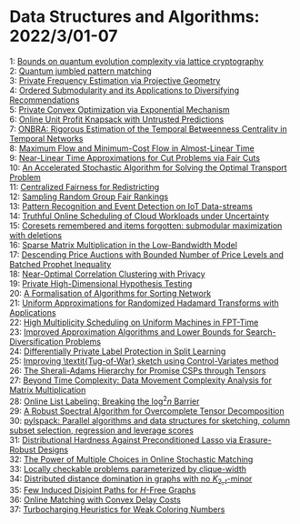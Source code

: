 # Data Structures and Algorithms: 2022/3/01-07  
1: [Bounds on quantum evolution complexity via lattice cryptography](https://doi.org/10.48550/arXiv.2202.13924)  
2: [Quantum jumbled pattern matching](https://doi.org/10.48550/arXiv.2203.00164)  
3: [Private Frequency Estimation via Projective Geometry](https://doi.org/10.48550/arXiv.2203.00194)  
4: [Ordered Submodularity and its Applications to Diversifying  Recommendations](https://doi.org/10.48550/arXiv.2203.00233)  
5: [Private Convex Optimization via Exponential Mechanism](https://doi.org/10.48550/arXiv.2203.00263)  
6: [Online Unit Profit Knapsack with Untrusted Predictions](https://doi.org/10.48550/arXiv.2203.00285)  
7: [ONBRA: Rigorous Estimation of the Temporal Betweenness Centrality in  Temporal Networks](https://doi.org/10.48550/arXiv.2203.00653)  
8: [Maximum Flow and Minimum-Cost Flow in Almost-Linear Time](https://doi.org/10.48550/arXiv.2203.00671)  
9: [Near-Linear Time Approximations for Cut Problems via Fair Cuts](https://doi.org/10.48550/arXiv.2203.00751)  
10: [An Accelerated Stochastic Algorithm for Solving the Optimal Transport  Problem](https://doi.org/10.48550/arXiv.2203.00813)  
11: [Centralized Fairness for Redistricting](https://doi.org/10.48550/arXiv.2203.00872)  
12: [Sampling Random Group Fair Rankings](https://doi.org/10.48550/arXiv.2203.00887)  
13: [Pattern Recognition and Event Detection on IoT Data-streams](https://doi.org/10.48550/arXiv.2203.01114)  
14: [Truthful Online Scheduling of Cloud Workloads under Uncertainty](https://doi.org/10.48550/arXiv.2203.01213)  
15: [Coresets remembered and items forgotten: submodular maximization with  deletions](https://doi.org/10.48550/arXiv.2203.01241)  
16: [Sparse Matrix Multiplication in the Low-Bandwidth Model](https://doi.org/10.48550/arXiv.2203.01297)  
17: [Descending Price Auctions with Bounded Number of Price Levels and  Batched Prophet Inequality](https://doi.org/10.48550/arXiv.2203.01384)  
18: [Near-Optimal Correlation Clustering with Privacy](https://doi.org/10.48550/arXiv.2203.01440)  
19: [Private High-Dimensional Hypothesis Testing](https://doi.org/10.48550/arXiv.2203.01537)  
20: [A Formalisation of Algorithms for Sorting Network](https://doi.org/10.48550/arXiv.2203.01579)  
21: [Uniform Approximations for Randomized Hadamard Transforms with  Applications](https://doi.org/10.48550/arXiv.2203.01599)  
22: [High Multiplicity Scheduling on Uniform Machines in FPT-Time](https://doi.org/10.48550/arXiv.2203.01741)  
23: [Improved Approximation Algorithms and Lower Bounds for  Search-Diversification Problems](https://doi.org/10.48550/arXiv.2203.01857)  
24: [Differentially Private Label Protection in Split Learning](https://doi.org/10.48550/arXiv.2203.02073)  
25: [Improving \textit{Tug-of-War} sketch using Control-Variates method](https://doi.org/10.48550/arXiv.2203.02432)  
26: [The Sherali-Adams Hierarchy for Promise CSPs through Tensors](https://doi.org/10.48550/arXiv.2203.02478)  
27: [Beyond Time Complexity: Data Movement Complexity Analysis for Matrix  Multiplication](https://doi.org/10.48550/arXiv.2203.02536)  
28: [Online List Labeling: Breaking the $\log^2n$ Barrier](https://doi.org/10.48550/arXiv.2203.02763)  
29: [A Robust Spectral Algorithm for Overcomplete Tensor Decomposition](https://doi.org/10.48550/arXiv.2203.02790)  
30: [pylspack: Parallel algorithms and data structures for sketching, column  subset selection, regression and leverage scores](https://doi.org/10.48550/arXiv.2203.02798)  
31: [Distributional Hardness Against Preconditioned Lasso via Erasure-Robust  Designs](https://doi.org/10.48550/arXiv.2203.02824)  
32: [The Power of Multiple Choices in Online Stochastic Matching](https://doi.org/10.48550/arXiv.2203.02883)  
33: [Locally checkable problems parameterized by clique-width](https://doi.org/10.48550/arXiv.2203.02992)  
34: [Distributed distance domination in graphs with no $K_{2,t}$-minor](https://doi.org/10.48550/arXiv.2203.03229)  
35: [Few Induced Disjoint Paths for $H$-Free Graphs](https://doi.org/10.48550/arXiv.2203.03319)  
36: [Online Matching with Convex Delay Costs](https://doi.org/10.48550/arXiv.2203.03335)  
37: [Turbocharging Heuristics for Weak Coloring Numbers](https://doi.org/10.48550/arXiv.2203.03358)  